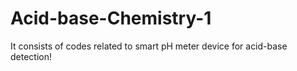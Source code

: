 # Acid-base-Chemistry-1
It consists of codes related to smart pH meter device for acid-base detection!
